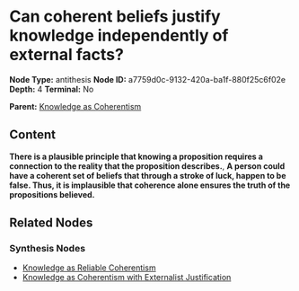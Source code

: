 # Can coherent beliefs justify knowledge independently of external facts?

**Node Type:** antithesis
**Node ID:** a7759d0c-9132-420a-ba1f-880f25c6f02e
**Depth:** 4
**Terminal:** No

**Parent:** [Knowledge as Coherentism](knowledge-as-coherentism-synthesis-d63bd1e5-75cf-404b-b00d-99a1f2772c05.md)

## Content

**There is a plausible principle that knowing a proposition requires a connection to the reality that the proposition describes.**, **A person could have a coherent set of beliefs that through a stroke of luck, happen to be false. Thus, it is implausible that coherence alone ensures the truth of the propositions believed.**

## Related Nodes

### Synthesis Nodes

- [Knowledge as Reliable Coherentism](knowledge-as-reliable-coherentism-synthesis-ac3f4800-3929-4b17-88a4-ac5320174c8f.md)
- [Knowledge as Coherentism with Externalist Justification](knowledge-as-coherentism-with-externalist-justification-synthesis-43744565-af2b-41cc-9ff0-a9e778dfa419.md)
